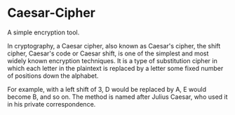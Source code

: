 # Caesar-Cipher
A simple encryption tool.

In cryptography, a Caesar cipher, also known as Caesar's cipher, the shift cipher, Caesar's code or Caesar shift, is one of the simplest and most widely known encryption techniques. It is a type of substitution cipher in which each letter in the plaintext is replaced by a letter some fixed number of positions down the alphabet. 

For example, with a left shift of 3, D would be replaced by A, E would become B, and so on. The method is named after Julius Caesar, who used it in his private correspondence.
